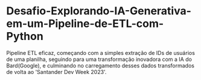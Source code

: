 # Desafio-Explorando-IA-Generativa-em-um-Pipeline-de-ETL-com-Python
Pipeline ETL eficaz, começando com a simples extração de IDs de usuários de uma planilha, seguindo para uma transformação inovadora com a IA do Bard(Google), e culminando no carregamento desses dados transformados de volta ao 'Santander Dev Week 2023'. 
